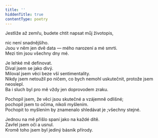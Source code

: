 ```yaml
---
title: ''
hiddenTitle: true
contentType: poetry
---
```


<section>

Jestliže až zemřu, budete chtít napsat můj životopis,

nic není snadnějšího.  
Jsou v něm jen dvě data — mého narození a mé smrti.  
Mezi tím jsou všechny dny mé.

</section>

<section>

Je lehké mě definovat.  
Díval jsem se jako divý.  
Miloval jsem věci beze vší sentimentality.  
Nikdy jsem netoužil po ničem, co bych nemohl uskutečnit, protože jsem neoslepl.  
Ba i sluch byl pro mě vždy jen doprovodem zraku.

</section>

<section>

Pochopil jsem, že věci jsou skutečné a vzájemně odlišné;  
pochopil jsem to očima, nikoli myšlením.  
Pochopit to myšlením by znamenalo shledávat je ;všechny stejné.

</section>

<section>

Jednou na mě přišlo spaní jako na každé dítě.  
Zavřel jsem oči a usnul.  
Kromě toho jsem byl jediný básník přírody.

</section>
